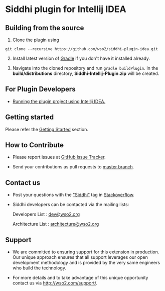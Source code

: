 
# Siddhi plugin for Intellij IDEA

## Building from the source

1) Clone the plugin using 
```
git clone --recursive https://github.com/wso2/siddhi-plugin-idea.git
```
2. Install latest version of [Gradle](https://gradle.org/) if you don't have it installed already.

3. Navigate into the cloned repository and run `gradle buildPlugin`. In the **build/distributions** directory, **Siddhi-Intellij-Plugin.zip** will be created.

## For Plugin Developers
* [Running the plugin project using Intellij IDEA.](docs/running-the-plugin)

## Getting started

Please refer the [Getting Started](https://wso2.github.io/siddhi-plugin-idea/) section.

## How to Contribute
 
  * Please report issues at <a target="_blank" href="https://github.com/wso2/siddhi-plugin-idea/issues">GitHub Issue 
  Tracker</a>.
  
  * Send your contributions as pull requests to <a target="_blank" href="https://github.com/wso2/siddhi-plugin-idea/tree/master">master branch</a>. 
 
## Contact us 

 * Post your questions with the <a target="_blank" href="http://stackoverflow.com/search?q=siddhi">"Siddhi"</a> tag in <a target="_blank" href="http://stackoverflow.com/search?q=siddhi">Stackoverflow</a>. 
 
 * Siddhi developers can be contacted via the mailing lists:
 
    Developers List   : [dev@wso2.org](mailto:dev@wso2.org)
    
    Architecture List : [architecture@wso2.org](mailto:architecture@wso2.org)
 
## Support 

* We are committed to ensuring support for this extension in production. Our unique approach ensures that all support leverages our open development methodology and is provided by the very same engineers who build the technology. 

* For more details and to take advantage of this unique opportunity contact us via <a target="_blank" href="http://wso2.com/support?utm_source=gitanalytics&utm_campaign=gitanalytics_Jul17">http://wso2.com/support/</a>.
